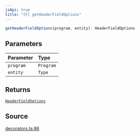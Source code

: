 ```yaml
---
jsApi: true
title: "[F] getHeaderFieldOptions"
---
```


```ts
getHeaderFieldOptions(program, entity): HeaderFieldOptions
```

## Parameters

| Parameter | Type      |
| :-------- | :-------- |
| `program` | `Program` |
| `entity`  | `Type`    |

## Returns

[`HeaderFieldOptions`](Interface.HeaderFieldOptions.md)

## Source

[decorators.ts:86](https://github.com/markcowl/cadl/blob/1a6d2b70/packages/http/src/decorators.ts#L86)
